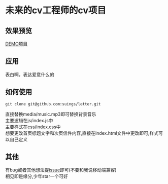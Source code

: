 # 未来的cv工程师的cv项目
## 效果预览
[DEMO项目](https://suings.github.io/letter/)

## 应用
表白啊，表达爱意什么的

## 如何使用
```
git clone git@github.com:suings/letter.git
```
直接替换media/music.mp3即可替换背景音乐  
主要逻辑在js/index.js中  
主要样式在css/index.css中  
想要更改首页标题文字和次页信件内容,直接在index.html文件中更改即可,样式可以自己定义  
## 其他
有bug或者其他想法提[issue](https://github.com/suings/letter/issues/new)即可(不要和我说移动端兼容)  
相见即是缘分,少年star一个可好